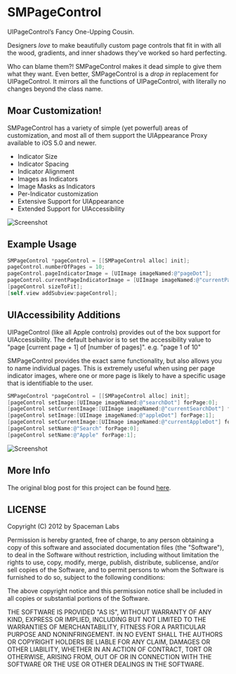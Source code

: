 # SMPageControl

UIPageControl’s Fancy One-Upping Cousin.

Designers _love_ to make beautifully custom page controls that fit in with all the wood, gradients, and inner shadows they've worked so hard perfecting. 

Who can blame them?! SMPageControl makes it dead simple to give them what they want. Even better, SMPageControl is a _drop in_ replacement for UIPageControl. It mirrors all the functions of UIPageControl, with literally no changes beyond the class name.

## Moar Customization!

SMPageControl has a variety of simple (yet powerful) areas of customization, and most all of them support the UIAppearance Proxy available to iOS 5.0 and newer.

* Indicator Size
* Indicator Spacing
* Indicator Alignment
* Images as Indicators
* Image Masks as Indicators
* Per-Indicator customization
* Extensive Support for UIAppearance
* Extended Support for UIAccessibility

![Screenshot](http://spacemanlabs.com/github/SMPageControl-2.2.png)

## Example Usage

``` objective-c
SMPageControl *pageControl = [[SMPageControl alloc] init];
pageControl.numberOfPages = 10;
pageControl.pageIndicatorImage = [UIImage imageNamed:@"pageDot"];
pageControl.currentPageIndicatorImage = [UIImage imageNamed:@"currentPageDot"];
[pageControl sizeToFit];
[self.view addSubview:pageControl];

```

## UIAccessibility Additions

UIPageControl (like all Apple controls) provides out of the box support for UIAccessibility. The default behavior is to set the accessibility value to "page [current page + 1] of [number of pages]". e.g. "page 1 of 10"

SMPageControl provides the exact same functionality, but also allows you to name individual pages. This is extremely useful when using per page indicator images, where one or more page is likely to have a specific usage that is identifiable to the user.

``` objective-c
SMPageControl *pageControl = [[SMPageControl alloc] init];
[pageControl setImage:[UIImage imageNamed:@"searchDot"] forPage:0];
[pageControl setCurrentImage:[UIImage imageNamed:@"currentSearchDot"] forPage:0];
[pageControl setImage:[UIImage imageNamed:@"appleDot"] forPage:1];
[pageControl setCurrentImage:[UIImage imageNamed:@"currentAppleDot"] forPage:1];
[pageControl setName:@"Search" forPage:0];
[pageControl setName:@"Apple" forPage:1];

```

![Screenshot](http://spacemanlabs.com/github/SMPageControl-3.png)

## More Info

The original blog post for this project can be found [here](http://www.ultrajoke.net/2012/10/smpagecontrol/).


LICENSE
-------

Copyright (C) 2012 by Spaceman Labs

Permission is hereby granted, free of charge, to any person obtaining a copy
of this software and associated documentation files (the "Software"), to deal
in the Software without restriction, including without limitation the rights
to use, copy, modify, merge, publish, distribute, sublicense, and/or sell
copies of the Software, and to permit persons to whom the Software is
furnished to do so, subject to the following conditions:

The above copyright notice and this permission notice shall be included in
all copies or substantial portions of the Software.

THE SOFTWARE IS PROVIDED "AS IS", WITHOUT WARRANTY OF ANY KIND, EXPRESS OR
IMPLIED, INCLUDING BUT NOT LIMITED TO THE WARRANTIES OF MERCHANTABILITY,
FITNESS FOR A PARTICULAR PURPOSE AND NONINFRINGEMENT. IN NO EVENT SHALL THE
AUTHORS OR COPYRIGHT HOLDERS BE LIABLE FOR ANY CLAIM, DAMAGES OR OTHER
LIABILITY, WHETHER IN AN ACTION OF CONTRACT, TORT OR OTHERWISE, ARISING FROM,
OUT OF OR IN CONNECTION WITH THE SOFTWARE OR THE USE OR OTHER DEALINGS IN
THE SOFTWARE.